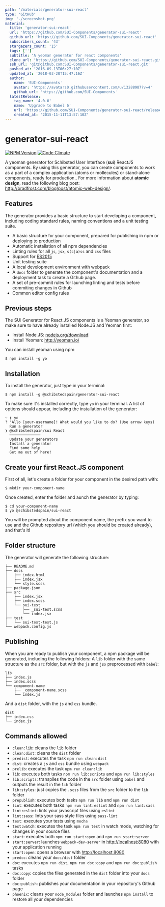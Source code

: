 ```yaml
---
path: '/materials/generator-sui-react'
type: 'GitHub'
img: './screenshot.png'
material:
  title: 'generator-sui-react'
  url: 'https://github.com/SUI-Components/generator-sui-react'
  github_url: 'https://github.com/SUI-Components/generator-sui-react'
  subscribers_count: '43'
  stargazers_count: '15'
  tags: ['']
  subtitle: 'A yeoman generator for react components'
  clone_url: 'https://github.com/SUI-Components/generator-sui-react.git'
  ssh_url: 'git@github.com:SUI-Components/generator-sui-react.git'
  pushed_at: '2016-09-13T06:27:10Z'
  updated_at: '2018-03-28T15:47:16Z'
  author:
    name: 'SUI-Components'
    avatar: 'https://avatars0.githubusercontent.com/u/13288987?v=4'
    github_url: 'https://github.com/SUI-Components'
  latestRelease:
    tag_name: '4.0.0'
    name: 'Upgrade to Babel 6'
    url: 'https://github.com/SUI-Components/generator-sui-react/releases/tag/4.0.0'
    created_at: '2015-11-11T13:57:10Z'
---
```

# generator-sui-react

[![NPM Version][npm-image]][npm-url] [![Code Climate](https://codeclimate.com/github/SUI-Components/generator-sui-react/badges/gpa.svg)](https://codeclimate.com/github/SUI-Components/generator-sui-react)

A yeoman generator for Schibsted User Interface (**sui**) ReactJS components. By using this generator, you can create components to work as a part of a complex application (atoms or mollecules) or stand-alone components, ready for production.. For more information about **atomic design**, read the following blog post: http://bradfrost.com/blog/post/atomic-web-design/.

## Features
The generator provides a basic structure to start developing a component, including coding standard rules, naming conventions and a unit testing suite.

* A basic structure for your component, prepared for publishing in npm or deploying to production
* Automatic installation of all npm dependencies
* Linting rules for all `js`, `jsx`, `s(c|a)ss` and `css` files
* Support for [ES2015](https://babeljs.io/docs/learn-es2015/)
* Unit testing suite
* A local development environment with webpack
* A `docs` folder to generate the component's documentation and a deployment task to create a Github page.
* A set of pre-commit rules for launching linting and tests before commiting changes in Github
* Common editor config rules

## Previous steps

The SUI Generator for React.JS components is a Yeoman generator, so make sure to have already installed Node.JS and Yeoman first:

* Install Node.JS: [nodejs.org/download](http://nodejs.org/download)
* Install Yeoman: http://yeoman.io/

You can install yeoman using npm:

```
$ npm install -g yo
```

## Installation

To install the generator, just type in your terminal:

```
$ npm install -g @schibstedspain/generator-sui-react
```
To make sure it's installed correctly, type `yo` in your terminal. A list of options should appear, including the installation of the generator:

```
~ ❯ yo
? 'Allo [your-username]! What would you like to do? (Use arrow keys)
  Run a generator
❯ @schibstedspain/sui React 
  ──────────────
  Update your generators 
  Install a generator 
  Find some help 
  Get me out of here! 
```

## Create your first React.JS component

First of all, let's create a folder for your component in the desired path with:

```
$ mkdir your-component-name
```

Once created, enter the folder and aunch the generator by typing:

```
$ cd your-component-name
$ yo @schibstedspain/sui-react
```

You will be prompted about the component name, the prefix you want to use and the Github repository url (which you should be created already), and that's it!

## Folder structure
The generator will generate the following structure:
```
├── README.md
├── docs
│   ├── index.html
│   ├── index.jsx
│   └── style.scss
├── package.json
├── src
│   ├── index.jsx
│   ├── index.scss
│   └── sui-test
│       ├── _sui-test.scss
│       └── index.jsx
├── test
│   └── sui-test-test.js
└── webpack.config.js
```

## Publishing
When you are ready to publish your component, a npm package will be generated, including the following folders: A `lib` folder with the same structure as the `src` folder, but with the `js` and `jsx` preprocessed with `babel`:
```
lib
├── index.js
├── index.scss
└── component-name
    ├── _component-name.scss
    └── index.js
```

And a `dist` folder, with the `js` and `css` bundle.
```
dist
├── index.css
└── index.js
```

## Commands allowed
* `clean:lib`: cleans the `lib` folder
* `clean:dist`: cleans the `dist` folder
* `predist`: executes the task `npm run clean:dist`
* `dist`: creates a `js` and `css` bundle using `webpack`
* `prelib`: executes the task `npm run clean:lib`
* `lib`: executes both tasks `npm run lib:scripts` and `npm run lib:styles`
* `lib:scripts`: transpiles the code in the `src` folder using `babel` and outputs the result in the `lib` folder
* `lib:styles`: just copies the `.scss` files from the `src` folder to the `lib` folder
* `prepublish`: executes both tasks `npm run lib` and `npm run dist`
* `lint`: executes both tasks `npm run lint:eslint` and `npm run lint:sass`
* `lint:eslint`: lints your javascript files using `eslint`
* `lint:sass`: lints your sass style files using `sass-lint`
* `test`: executes your tests using `mocha`
* `test:watch`: executes the task `npm run test` in watch mode, watching for changes in your source files
* `start`: executes both `npm run start:open` and `npm run start:server`
* `start:server`: launches `webpack-dev-server` in [http://localhost:8080](http://localhost:8080) with your application running
* `start:open`: opens a browser with [http://localhost:8080](http://localhost:8080)
* `predoc`: cleans your `docs/dist` folder
* `doc`: executes `npm run dist`, `npm run doc:copy` and `npm run doc:publish` tasks
* `doc:copy`: copies the files generated in the `dist` folder into your `docs` folder
* `doc:publish`: publishes your documentation in your repository's Github page
* `phoenix`: cleans your `node_modules` folder and launches `npm install` to restore all your dependencies

[npm-image]: https://img.shields.io/npm/v/@schibstedspain/generator-sui-react.svg?style=flat
[npm-url]: https://npmjs.com/@schibstedspain/generator-sui-react
